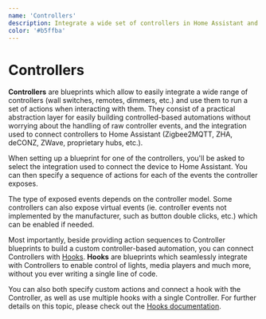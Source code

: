 ```yaml
---
name: 'Controllers'
description: Integrate a wide set of controllers in Home Assistant and provide an easy to use interface to run custom actions on a controller event.
color: '#b5ffba'
---
```


# Controllers

**Controllers** are blueprints which allow to easily integrate a wide range of controllers (wall switches, remotes, dimmers, etc.) and use them to run a set of actions when interacting with them. They consist of a practical abstraction layer for easily building controlled-based automations without worrying about the handling of raw controller events, and the integration used to connect controllers to Home Assistant (Zigbee2MQTT, ZHA, deCONZ, ZWave, proprietary hubs, etc.).

When setting up a blueprint for one of the controllers, you'll be asked to select the integration used to connect the device to Home Assistant. You can then specify a sequence of actions for each of the events the controller exposes.

The type of exposed events depends on the controller model. Some controllers can also expose virtual events (ie. controller events not implemented by the manufacturer, such as button double clicks, etc.) which can be enabled if needed.

Most importantly, beside providing action sequences to Controller blueprints to build a custom controller-based automation, you can connect Controllers with [Hooks](hooks).
**Hooks** are blueprints which seamlessly integrate with Controllers to enable control of lights, media players and much more, without you ever writing a single line of code.

You can also both specify custom actions and connect a hook with the Controller, as well as use multiple hooks with a single Controller. For further details on this topic, please check out the [Hooks documentation](hooks).
